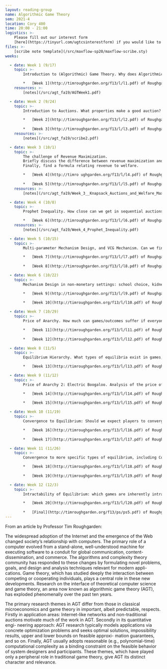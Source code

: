 ```yaml
---
layout: reading-group
name: Algorithmic Game Theory
sem: 2021-4
location: Cory 400
time: 20:00 - 21:00
logistics: >-
    Please fill out our interest form 
    [here](https://tinyurl.com/ugtcsinterestform) if you would like to join this reading group
files: >- 
    [scribe note template](/src/maxflow-sp20/maxflow-scribe.sty)
weeks:

  - date: Week 1 (9/17)
    topic: >-
        Introduction to (Algorithmic) Game Theory. Why does Algorithmic Game Theory Matter?

        *   [Week 1](http://timroughgarden.org/f13/l/l1.pdf) of Roughgarden’s AGT.
    resources: >-
        [notes](/src/agt_fa19/AGTWeek1.pdf) 

  - date: Week 2 (9/24)
    topic: >-
        Introduction to Auctions. What properties make a good auction? Vickrey, Sponsored Search, and Myerson’s Lemma.

        *   [Week 2](http://timroughgarden.org/f13/l/l2.pdf) of Roughgarden’s AGT.
  
        *   [Week 3](http://timroughgarden.org/f13/l/l3.pdf) of Roughgarden’s AGT.
    resources: >-
        [notes](/src/agt_fa19/scribe2.pdf) 

  - date: Week 3 (10/1)
    topic: >-
        The challenge of Revenue Maximization. 
        Briefly discuss the difference between revenue maximization and welfare maximization, then talk about the revelation principle. 
        Finally, find a formula relating revenue to welfare.

        *   [Week 4](http://timro ughgarden.org/f13/l/l4.pdf) of Roughgarden’s AGT (briefly).
        
        *   [Week 5](http://timroughgarden.org/f13/l/l5.pdf) of Roughgarden’s AGT.
    resources: >-
        [notes](/src/agt_fa19/Week_3__Knapsack_Auctions_and_Welfare_Maximization__agt_f19_.pdf) 

  - date: Week 4 (10/8)
    topic: >-
        Prophet Inequality. How close can we get in sequential auctions to oracle optimality? Discuss interesting single-item auctions with Prophet Inequality, and introduce Bulow-Klemperer. Find interesting problems from psets online to discuss.

        *   [Week 6](http://timroughgarden.org/f13/l/l6.pdf) of Roughgarden’s AGT.
    resources: >- 
        [notes](/src/agt_fa19/Week_4_Prophet_Inequality.pdf) 

  - date: Week 5 (10/15)
    topic: >-
        Multi-parameter Mechanism Design, and VCG Mechanism. Can we find desirable auctions when demand is multi-parametered? Using VCG, we look at Combinatorial Auctions.

        *   [Week 7](http://timroughgarden.org/f13/l/l7.pdf) of Roughgarden’s AGT.
        
        *   [Week 8](http://timroughgarden.org/f13/l/l8.pdf) of Roughgarden’s AGT.

  - date: Week 6 (10/22)
    topic: >-
        Mechanism Design in non-monetary settings: school choice, kidney exchange, stable matching, etc. Briefly, we discuss the Clinching Auction.

        *   [Week 9](http://timroughgarden.org/f13/l/l9.pdf) of Roughgarden’s AGT.
        
        *   [Week 10](http://timroughgarden.org/f13/l/l10.pdf) of Roughgarden’s AGT.

  - date: Week 7 (10/29)
    topic: >-
        Price of Anarchy. How much can games/outcomes suffer if everyone decides to act selfishly instead of working together? We revisit Braess’ Paradox, and find tighter bounds on the Price of Anarchy. We introduce the Atomic Selfish Routing game.

        *   [Week 11](http://timroughgarden.org/f13/l/l11.pdf) of Roughgarden’s AGT.
        
        *   [Week 12](http://timroughgarden.org/f13/l/l12.pdf) of Roughgarden’s AGT.

  - date: Week 8 (11/5)
    topic: >-
        Equilibrium Hierarchy. What types of equilibria exist in games, and how can we think about them? Find interesting problems from psets online to discuss.

        *   [Week 13](http://timroughgarden.org/f13/l/l13.pdf) of Roughgarden’s AGT.

  - date: Week 9 (11/12)
    topic: >-
        Price of Anarchy 2: Electric Boogaloo. Analysis of the price of different forms of equilibria.

        *   [Week 14](http://timroughgarden.org/f13/l/l14.pdf) of Roughgarden’s AGT.
        
        *   [Week 15](http://timroughgarden.org/f13/l/l15.pdf) of Roughgarden’s AGT.

  - date: Week 10 (11/19)
    topic: >-
        Convergence to Equilibrium: Should we expect players to converge towards an equilibrium? How quickly? Under what circumstances? Lecture 17 is on the Experts algorithm, but we won’t discuss it much because it’s covered in CS 170.

        *   [Week 16](http://timroughgarden.org/f13/l/l16.pdf) of Roughgarden’s AGT.
        
        *   [Week 17](http://timroughgarden.org/f13/l/l17.pdf) of Roughgarden’s AGT.

  - date: Week 11 (11/26)
    topic: >-
        Convergence to more specific types of equilibrium, including Correlated Equilibrium and Mixed Nash Equilibrium. We’ll look at Minimax, Max Cut, and Congestion problems.

        *   [Week 18](http://timroughgarden.org/f13/l/l18.pdf) of Roughgarden’s AGT.
        
        *   [Week 19](http://timroughgarden.org/f13/l/l19.pdf) of Roughgarden’s AGT.

  - date: Week 12 (12/3)
    topic: >-
        Intractability of Equilibrium: which games are inherently intractable in terms of finding equilibria? Wrapup, with look at take-home final.

        *   [Week 20](http://timroughgarden.org/f13/l/l20.pdf) of Roughgarden’s AGT.
        
        *   [Final](http://timroughgarden.org/f13/ps/ps5.pdf) of Roughgarden’s AGT.
---
```


From an article by Professor Tim Roughgarden:

The widespread adoption of the Internet and the emergence of the Web changed society’s relationship with computers. 
The primary role of a computer evolved from a stand-alone, well-understood machine for executing software to a conduit for global communication, content-dissemination, and commerce. 
The algorithms and complexity theory community has responded to these changes by formulating novel problems, goals, and design and analysis techniques relevant for modern appli- cations. 
Game theory, which has studied deeply the interaction between competing or cooperating individuals, plays a central role in these new developments. 
Research on the interface of theoretical computer science and game theory, an area now known as algorithmic game theory (AGT), has exploded phenomenally over the past ten years.

The primary research themes in AGT differ from those in classical microeconomics and game theory in important, albeit predictable, respects. 
Firstly in application areas: Internet-like networks and non-traditional auctions motivate much of the work in AGT. 
Secondly in its quantitative engi- neering approach: AGT research typically models applications via concrete optimization problems and seeks optimal solutions, impossibility results, upper and lower bounds on feasible approxi- mation guarantees, and so on. 
Finally, AGT usually adopts reasonable (e.g., polynomial-time) computational complexity as a binding constraint on the feasible behavior of system designers and participants. 
These themes, which have played only a peripheral role in traditional game theory, give AGT its distinct character and relevance.

